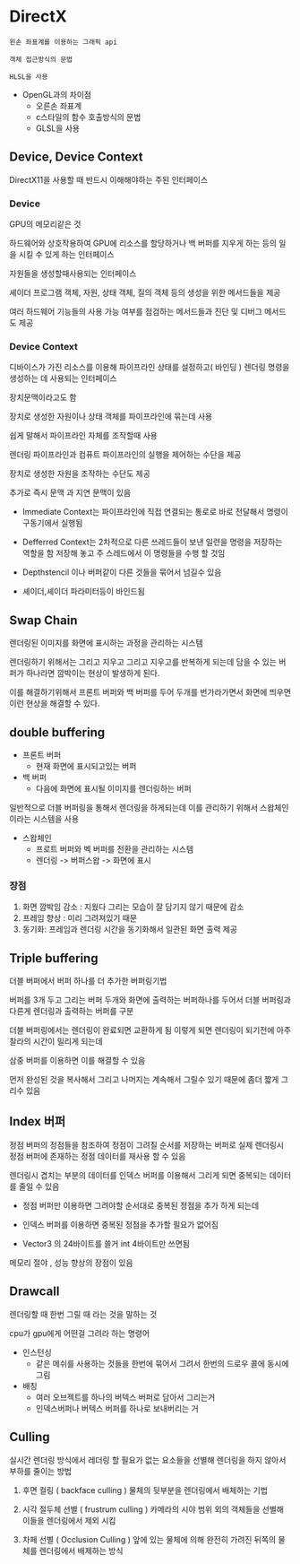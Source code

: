 # DirectX
    왼손 좌표계를 이용하는 그래픽 api

    객체 접근방식의 문법

    HLSL을 사용

- OpenGL과의 차이점
    - 오른손 좌표계
    - c스타일의 함수 호출방식의 문법
    - GLSL을 사용

## Device, Device Context
DirectX11을 사용할 때 반드시 이해해야하는 주된 인터페이스

### Device
GPU의 메모리같은 것

하드웨어와 상호작용하여 GPU에 리소스를 할당하거나 백 버퍼를 지우게 하는 등의 일을 시킬 수 있게 하는 인터페이스

자원들을 생성할때사용되는 인터페이스

셰이더 프로그램 객체, 자원, 상태 객체, 질의 객체 등의 생성을 위한 메서드들을 제공

여러 하드웨어 기능들의 사용 가능 여부를 점검하는 메서드들과 진단 및 디버그 메서드도 제공

### Device Context
디바이스가 가진 리소스를 이용해 파이프라인 상태를 설정하고( 바인딩 ) 렌더링 명령을 생성하는 데 사용되는 인터페이스

장치문맥이라고도 함

장치로 생성한 자원이나 상태 객체를 파이프라인에 묶는데 사용

쉽게 말해서 파이프라인 자체를 조작할때 사용

렌더링 파이프라인과 컴퓨트 파이프라인의 실행을 제어하는 수단을 제공

장치로 생성한 자원을 조작하는 수단도 제공

추가로 즉시 문맥 과 지연 문맥이 있음
- Immediate Context는 파이프라인에 직접 연결되는 통로로 바로 전달해서 명령이 구동기에서 실행됨

- Defferred Context는 2차적으로 다른 쓰레드들이 보낸 일련을 명령을 저장하는 역할을 함 저장해 놓고 주 스레드에서 이 명령들을 수행 할 것임

- Depthstencil 이나 버퍼같이 다른 것들을 묶어서 넘길수 있음

- 셰이더,셰이더 파라미터등이 바인드됨

## Swap Chain
렌더링된 이미지를 화면에 표시하는 과정을 관리하는 시스템

렌더링하기 위해서는 그리고 지우고 그리고 지우고를 반복하게 되는데 담을 수 있는 버퍼가 하나라면 깜박이는 현상이 발생하게 된다.

이를 해결하기위해서 프론트 버퍼와 백 버퍼를 두어 두개를 번가라가면서 화면에 띄우면 이런 현상을 해결할 수 있다.

## double buffering

- 프론트 버퍼
    - 현재 화면에 표시되고있는 버퍼
- 백 버퍼
    - 다음에 화면에 표시될 이미지를 렌더링하는 버퍼

일반적으로 더블 버퍼링을 통해서 렌더링을 하게되는데 이를 관리하기 위해서 스왑체인이라는 시스템을 사용

- 스왑체인
    - 프로트 버퍼와 벡 버퍼를 전환을 관리하는 시스템
    - 렌더링 -> 버퍼스왑 -> 화면에 표시

### 장점
1. 화면 깜박임 감소 : 지웠다 그리는 모습이 잘 담기지 않기 때문에 감소
2. 프레임 향상 :  미리 그려져있기 때문
3. 동기화: 프레임과 렌더링 시간을 동기화해서 일관된 화면 출력 제공

## Triple buffering
더블 버퍼에서 버퍼 하나를 더 추가한 버퍼링기법

버퍼를 3개 두고 그리는 버퍼 두개와 화면에 출력하는 버퍼하나를 두어서 더블 버퍼링과 다른게 렌더링과 출력하는 버퍼를 구분

더블 버퍼링에서는 렌더링이 완료되면 교환하게 됨 이렇게 되면 렌더링이 되기전에 아주 찰라의 시간이 밀리게 되는데

삼중 버퍼를 이용하면 이를 해결할 수 있음

먼저 완성된 것을 복사해서 그리고 나머지는 계속해서 그릴수 있기 때문에 좀더 짧게 그리수 있음


## Index 버퍼
정점 버퍼의 정점들을 참조하여 정점이 그려질 순서를 저장하는 버퍼로 실제 렌더링시 정점 버퍼에 존재하는 정점 데이터를 재사용 할 수 있음

렌더링시 겹치는 부분의 데이터를 인덱스 버퍼를 이용해서 그리게 되면 중복되는 데이터를 줄일 수 있음

- 정점 버퍼만 이용하면 그려야할 순서대로 중복된 정점을 추가 하게 되는데

- 인덱스 버퍼를 이용하면 중복된 정점을 추가할 필요가 없어짐
- Vector3 의 24바이트를 쓸거 int 4바이트만 쓰면됨

메모리 절야 , 성능 향상의 장점이 있음

## Drawcall
렌더링할 때 한번 그릴 때 라는 것을 말하는 것

cpu가 gpu에게 어떤걸 그려라 하는 명령어

 - 인스턴싱
    - 같은 메쉬를 사용하는 것들을 한번에 묶어서 그려서 한번의 드로우 콜에 동시에 그림
- 배칭
    - 여러 오브젝트를 하나의 버텍스 버퍼로 담아서 그리는거
    - 인덱스버퍼나 버텍스 버퍼를 하나로 보내버리는 거

## Culling
실시간 렌더링 방식에서 레더링 할 필요가 없는 요소들을 선별해 렌더링을 하지 않아서 부하를 줄이는 방법

1. 후면 컬링 ( backface culling )
물체의 뒷부분을 렌더링에서 배체하는 기법

2. 시각 절두체 선별  ( frustrum culling )
카메라의 시야 범위 외의 객체들을 선별해 이들을 렌더링에서 제외 시킴

3. 차페 선별 ( Occlusion Culling )
앞에 있는 물체에 의해 완전히 가려진 뒤쪽의 물체를 렌더링에서 배제하는 방식